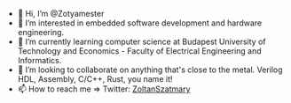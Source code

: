 - 👋 Hi, I’m @Zotyamester
- 👀 I’m interested in embedded software development and hardware engineering.
- 🌱 I’m currently learning computer science at Budapest University of Technology and Economics - Faculty of Electrical Engineering and Informatics.
- 💞️ I’m looking to collaborate on anything that's close to the metal. Verilog HDL, Assembly, C/C++, Rust, you name it!
- 📫 How to reach me => Twitter: [ZoltanSzatmary](https://twitter.com/ZoltanSzatmary)
